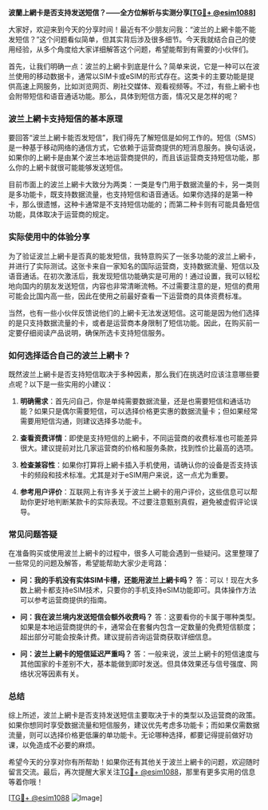 **波蘭上網卡是否支持发送短信？——全方位解析与实测分享[[TG💪+ @esim1088](https://t.me/s/esim1088)]**

大家好，欢迎来到今天的分享时间！最近有不少朋友问我：“波兰的上網卡能不能发短信？”这个问题看似简单，但其实背后涉及很多细节。今天我就结合自己的使用经验，从多个角度给大家详细解答这个问题，希望能帮到有需要的小伙伴们。

首先，让我们明确一点：波兰的上網卡到底是什么？简单来说，它是一种可以在波兰使用的移动数据卡，通常以SIM卡或eSIM的形式存在。这类卡的主要功能是提供高速上网服务，比如浏览网页、刷社交媒体、观看视频等。不过，有些上網卡也会附带短信和语音通话功能。那么，具体到短信方面，情况又是怎样的呢？

### 波兰上網卡支持短信的基本原理

要回答“波兰上網卡能否发短信”，我们得先了解短信是如何工作的。短信（SMS）是一种基于移动网络的通信方式，它依赖于运营商提供的短消息服务。换句话说，如果你的上網卡是由某个波兰本地运营商提供的，而且该运营商支持短信功能，那么你的上網卡就很可能能够发送短信。

目前市面上的波兰上網卡大致分为两类：一类是专门用于数据流量的卡，另一类则是多功能卡，既支持数据流量，也支持短信和语音通话。如果你选择的是第一种卡，那么很遗憾，这种卡通常是不支持短信功能的；而第二种卡则有可能具备短信功能，具体取决于运营商的规定。

### 实际使用中的体验分享

为了验证波兰上網卡是否真的能发短信，我特意购买了一张多功能的波兰上網卡，并进行了实际测试。这张卡来自一家知名的国际运营商，支持数据流量、短信以及语音通话。在初次激活后，我发现短信功能确实是可用的！通过设置，我可以轻松地向国内的朋友发送短信，内容也非常清晰流畅。不过需要注意的是，短信的费用可能会比国内高一些，因此在使用之前最好查看一下运营商的具体资费标准。

当然，也有一些小伙伴反馈说他们的上網卡无法发送短信。这可能是因为他们选择的是只支持数据流量的卡，或者是运营商本身限制了短信功能。因此，在购买前一定要仔细阅读产品说明，确保所选卡支持短信服务。

### 如何选择适合自己的波兰上網卡？

既然波兰上網卡是否支持短信取决于多种因素，那么我们在挑选时应该注意哪些要点呢？以下是一些实用的小建议：

1. **明确需求**：首先问自己，你是单纯需要数据流量，还是也需要短信和通话功能？如果只是偶尔需要短信，可以选择价格更实惠的数据流量卡；但如果经常需要用短信沟通，则建议选择多功能卡。
   
2. **查看资费详情**：即使是支持短信的上網卡，不同运营商的收费标准也可能差异很大。建议提前对比几家运营商的价格和服务条款，找到性价比最高的选项。

3. **检查兼容性**：如果你打算将上網卡插入手机使用，请确认你的设备是否支持该卡的频段和技术标准。尤其是对于eSIM用户来说，这一点尤为重要。

4. **参考用户评价**：互联网上有许多关于波兰上網卡的用户评价，这些信息可以帮助你更好地判断某款卡的实际表现。不过要注意甄别真假，避免被虚假评论误导。

### 常见问题答疑

在准备购买或使用波兰上網卡的过程中，很多人可能会遇到一些疑问。这里整理了一些常见的问题及解答，希望能帮助大家少走弯路：

- **问：我的手机没有实体SIM卡槽，还能用波兰上網卡吗？**
  答：可以！现在大多数上網卡都支持eSIM技术，只要你的手机支持eSIM功能即可。具体操作方法可以参考运营商提供的指南。

- **问：我在波兰境内发送短信会额外收费吗？**
  答：这要看你的卡属于哪种类型。如果是本地运营商提供的卡，通常会在套餐内包含一定数量的免费短信额度；超出部分可能会按条计费。建议提前咨询运营商获取详细信息。

- **问：波兰上網卡的短信延迟严重吗？**
  答：一般来说，波兰上網卡的短信速度与其他国家的卡差别不大，基本能做到即时发送。但具体效果还与信号强度、网络状况等因素有关。

### 总结

综上所述，波兰上網卡是否支持发送短信主要取决于卡的类型以及运营商的政策。如果你想同时享受数据流量和短信服务，建议优先考虑多功能卡；而如果仅需数据流量，则可以选择价格更低廉的单功能卡。无论哪种选择，都要记得提前做好功课，以免造成不必要的麻烦。

希望今天的分享对你有所帮助！如果你还有其他关于波兰上網卡的问题，欢迎随时留言交流。最后，再次提醒大家关注[TG💪+ @esim1088](https://t.me/s/esim1088)，那里有更多实用的信息等着你哦！

[[TG💪+ @esim1088](https://t.me/s/esim1088) ![Image](https://i.postimg.cc/4NQfJmqS/Snipaste-2025-05-13-00-14-12.png)]